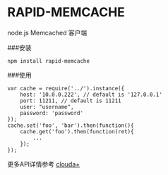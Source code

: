 RAPID-MEMCACHE
====

node.js Memcached 客户端
 
###安装

    npm install rapid-memcache

###使用

    var cache = require('../').instance({
        host: '10.0.0.222', // default is '127.0.0.1'
        port: 11211, // default is 11211
        user: "username",
        password: 'password'
    });
    cache.set('foo', 'bar').then(function(){
        cache.get('foo').then(function(ret){
            ...
        });
    });

更多API详情参考 [clouda+](http://cloudaplus.duapp.com/) 